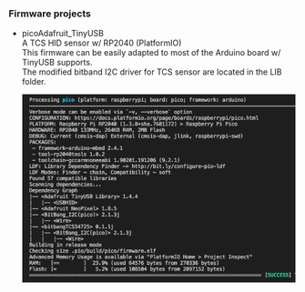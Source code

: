 ### Firmware projects

- picoAdafruit_TinyUSB <br>
  A TCS HID sensor w/ RP2040 (PlatformIO) <br>
  This firmware can be easily adapted to most of the Arduino board w/ TinyUSB supports. <br>
  The modified bitband I2C driver for TCS sensor are located in the  LIB folder. <br>
  
  <img src="pic/picoTinyUSB.png" width=640> <br>
